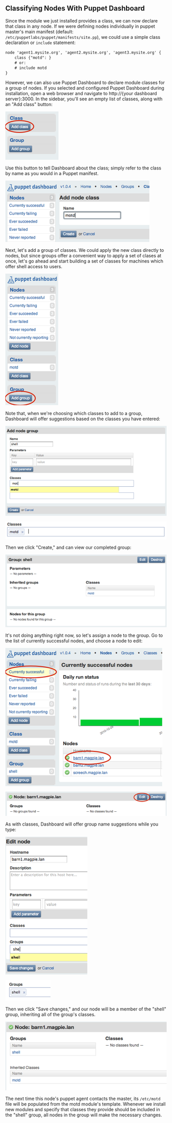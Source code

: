 ## Classifying Nodes With Puppet Dashboard

Since the module we just installed provides a class, we can now declare that class in any node. If we were defining nodes individually in puppet master's main manifest (default: `/etc/puppetlabs/puppet/manifests/site.pp`), we could use a simple class declaration or `include` statement:

    node 'agent1.mysite.org', 'agent2.mysite.org', 'agent3.mysite.org' {
        class {"motd": }
        # or:
        # include motd
    }

However, we can also use Puppet Dashboard to declare module classes for a group of nodes. If you selected and configured Puppet Dashboard during installation, open a web browser and navigate to http://{your dashboard server}:3000. In the sidebar, you'll see an empty list of classes, along with an "Add class" button:

![Add class button][1]

Use this button to tell Dashboard about the class; simply refer to the class by name as you would in a Puppet manifest.

![Class name][2]

Next, let's add a group of classes. We could apply the new class directly to nodes, but since groups offer a convenient way to apply a set of clases at once, let's go ahead and start building a set of classes for machines which offer shell access to users. 

![Add group button][3]

Note that, when we're choosing which classes to add to a group, Dashboard will offer suggestions based on the classes you have entered:

![Adding a group][4]

![A class successfully added to the group][5]

Then we click "Create," and can view our completed group:

![Group status page][6]

It's not doing anything right now, so let's assign a node to the group. Go to the list of currently successful nodes, and choose a node to edit:

![Currently successful nodes][7]

![The edit button on a node's status page][8]

As with classes, Dashboard will offer group name suggestions while you type:

![Typing a group name][9]

![A group successfully added to the node][10]

Then we click "Save changes," and our node will be a member of the "shell" group, inheriting all of the group's classes.

![A node status page with a group and inherited class][11]

The next time this node's puppet agent contacts the master, its `/etc/motd` file will be populated from the motd module's template. Whenever we install new modules and specify that classes they provide should be included in the "shell" group, all nodes in the group will make the necessary changes. 

[1]: ./images/dashboard/01.addclass.png
[2]: ./images/dashboard/02.classname.png
[3]: ./images/dashboard/03.addgroup.png
[4]: ./images/dashboard/04.addinggroup.png
[5]: ./images/dashboard/05.classaddedtogroup.png
[6]: ./images/dashboard/06.groupadded.png
[7]: ./images/dashboard/07.choosenode.png
[8]: ./images/dashboard/08.edit.png
[9]: ./images/dashboard/09.typinggroup.png
[10]: ./images/dashboard/10.groupaddedtonode.png
[11]: ./images/dashboard/11.nodewithgroup.png


